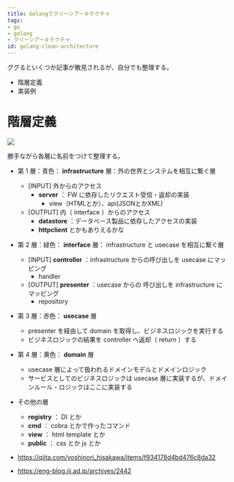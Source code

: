 ```yaml
---
title: Golangでクリーンアーキテクチャ
tags:
- go
- golang
- クリーンアーキテクチャ
id: golang-clean-architecture
---
```


ググるといくつか記事が散見されるが、自分でも整理する。

- 階層定義
- 実装例

# 階層定義

<img src="https://blog.cleancoder.com/uncle-bob/images/2012-08-13-the-clean-architecture/CleanArchitecture.jpg" />

勝手ながら各層に名前をつけて整理する。

- 第 1 層：青色： **infrastructure** 層：外の世界とシステムを相互に繋ぐ層
	- [INPUT] 外からのアクセス
	    - **server** ： FW に依存したリクエスト受信・返却の実装
	        - view（HTMLとか）、api(JSONとかXML)
	- [OUTPUT] 内（ interface ）からのアクセス
	    - **datastore** ：データベース製品に依存したアクセスの実装
		- **httpclient** とかもありえるかな
- 第 2 層：緑色： **interface** 層： infrastructure と usecase を相互に繋ぐ層
    - [INPUT] **controller** ：infrastructure からの呼び出しを usecase にマッピング
	    - handler
	- [OUTPUT] **presenter** ：usecase からの 呼び出しを infrastructure にマッピング
	    - repository
- 第 3 層：赤色： **usecase** 層
    - presenter を経由して domain を取得し、ビジネスロジックを実行する
	- ビジネスロジックの結果を controller へ返却（ return ）する
- 第 4 層：黄色： **domain** 層
    - usecase 層によって扱われるドメインモデルとドメインロジック
    - サービスとしてのビジネスロジックは usecase 層に実装するが、ドメインルール・ロジックはここに実装する
- その他の層
    - **registry** ： DI とか
    - **cmd** ： cobra とかで作ったコマンド
    - **view** ： html template とか
    - **public** ： css とか js とか




- https://qiita.com/yoshinori_hisakawa/items/f934178d4bd476c8da32
- https://eng-blog.iij.ad.jp/archives/2442
